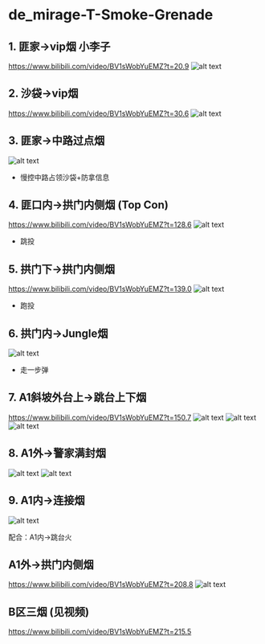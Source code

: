 # de_mirage-T-Smoke-Grenade

## 1. 匪家->vip烟 小李子
https://www.bilibili.com/video/BV1sWobYuEMZ?t=20.9
![alt text](<../../assets/de_mirage-T-Smoke-Grenade/image.png>)

## 2. 沙袋->vip烟
https://www.bilibili.com/video/BV1sWobYuEMZ?t=30.6
![alt text](<../../assets/de_mirage-T-Smoke-Grenade/image-1.png>)


## 3. 匪家->中路过点烟
![alt text](<../../assets/de_mirage-T-Smoke-Grenade/image-2.png>)

- 慢控中路占领沙袋+防拿信息

## 4. 匪口内->拱门内侧烟 (Top Con)
https://www.bilibili.com/video/BV1sWobYuEMZ?t=128.6
![alt text](<../../assets/de_mirage-T-Smoke-Grenade/image-3.png>)
- 跳投

## 5. 拱门下->拱门内侧烟 
https://www.bilibili.com/video/BV1sWobYuEMZ?t=139.0
![alt text](<../../assets/de_mirage-T-Smoke-Grenade/image-4.png>)
- 跑投

## 6. 拱门内->Jungle烟

![alt text](<../../assets/de_mirage-T-Smoke-Grenade/image-5.png>)
- 走一步弹

## 7. A1斜坡外台上->跳台上下烟
https://www.bilibili.com/video/BV1sWobYuEMZ?t=150.7
![alt text](<../../assets/de_mirage-T-Smoke-Grenade/image-6.png>)
![alt text](<../../assets/de_mirage-T-Smoke-Grenade/image-7.png>)
![alt text](<../../assets/de_mirage-T-Smoke-Grenade/image-8.png>)

## 8. A1外->警家满封烟 
![alt text](<../../assets/de_mirage-T-Smoke-Grenade/image-9.png>)
![alt text](<../../assets/de_mirage-T-Smoke-Grenade/image-10.png>)

## 9. A1内->连接烟
![alt text](<../../assets/de_mirage-T-Smoke-Grenade/image-11.png>)

配合：A1内->跳台火

## A1外->拱门内侧烟
https://www.bilibili.com/video/BV1sWobYuEMZ?t=208.8
![alt text](<../../assets/de_mirage-T-Smoke-Grenade/image-12.png>)

## B区三烟 (见视频)
https://www.bilibili.com/video/BV1sWobYuEMZ?t=215.5

